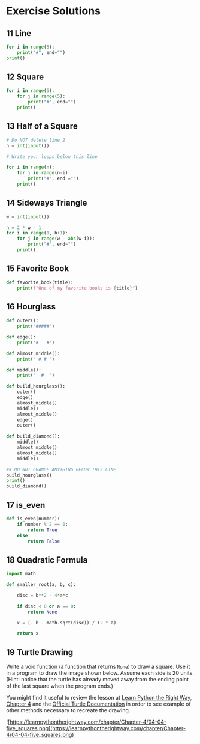 # Exercise Solutions

## 11 Line

``` python
for i in range(5):
    print("#", end="")
print()
```

## 12 Square

``` python
for i in range(5):
    for j in range(5):
        print("#", end="")
    print()
```

## 13 Half of a Square

``` python
# Do NOT delete line 2
n = int(input())

# Write your loops below this line

for i in range(n):
    for j in range(n-i):
        print("#", end ="")
    print()
```

## 14 Sideways Triangle

``` python
w = int(input())

h = 2 * w - 1
for i in range(1, h+1):
    for j in range(w - abs(w-i)):
        print("#", end="")
    print()
```

## 15 Favorite Book

``` python
def favorite_book(title):
    print(f"One of my favorite books is {title}")
```

## 16 Hourglass

``` python
def outer():
    print("#####")

def edge():
    print("#   #")

def almost_middle():
    print(" # # ")

def middle():
    print("  #  ")

def build_hourglass():
    outer()
    edge()
    almost_middle()
    middle()
    almost_middle()
    edge()
    outer()

def build_diamond():
    middle()
    almost_middle()
    almost_middle()
    middle()

## DO NOT CHANGE ANYTHING BELOW THIS LINE
build_hourglass()
print()
build_diamond()
```

## 17 is_even

``` python
def is_even(number):
    if number % 2 == 0:
        return True
    else:
        return False
```

## 18 Quadratic Formula

``` python
import math

def smaller_root(a, b, c):

    disc = b**2 - 4*a*c

    if disc < 0 or a == 0:
        return None

    x = (- b - math.sqrt(disc)) / (2 * a)

    return x
```

## 19 Turtle Drawing

Write a void function (a function that returns `None`) to draw a square. Use it in a program to draw the image shown below. Assume each side is 20 units. (Hint: notice that the turtle has already moved away from the ending point of the last square when the program ends.)

You might find it useful to review the lesson at [Learn Python the Right Way, Chapter 4](https://learnpythontherightway.com/chapter/chapter-4.html) and the [Official Turtle Documentation](https://docs.python.org/2.7/library/turtle.html) in order to see example of other methods necessary to recreate the drawing.

![https://learnpythontherightway.com/chapter/Chapter-4/04-04-five_squares.png](https://learnpythontherightway.com/chapter/Chapter-4/04-04-five_squares.png)
